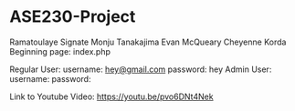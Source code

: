 # ASE230-Project

Ramatoulaye Signate Monju Tanakajima Evan McQueary Cheyenne Korda
Beginning page: index.php

Regular User:
  username: hey@gmail.com 
  password: hey
Admin User:
  username:
  password:

Link to Youtube Video:
  https://youtu.be/pvo6DNt4Nek
